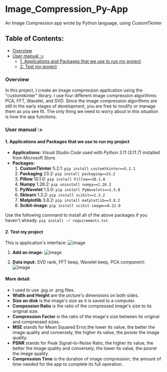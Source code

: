 # Image_Compression_Py-App
An Image Compression app wrote by Python language, using CustomTkinter

## Table of Contents:
- [Overview](#overview)
- [User manual :>](#user_manual)
  * [1. Applications and Packages that we use to run my project](#applications_and_packages)
  * [2. Test my project](#test_my_prj)

### Overview
In this project, I create an image compression application using the "customtkinter" library. I use four different image compression algorithms: PCA, FFT, Wavelet, and SVD.
Since the image compression algorithms are still in the early stages of development, you are free to modify or manage them as you see fit. The only thing we need to worry about in this situation is how the app functions.

### User manual :>
#### 1. Applications and Packages that we use to run my project
  - **Applications:** _Visual Studio Code_ used with _Python 3.11 (3.11.7)_ installed from Microsoft Store.
  - **Packages:**
      1. **CustomTkinter** 5.2.1: ```pip install customtkinter==5.2.1```
      2. **Packaging** 23.2: ```pip install packaging==23.2```
      3. **Pillow** 10.1.0: ```pip install Pillow==10.1.0```
      4. **Numpy** 1.26.2: ```pip uninstall numpy==1.26.2```
      5. **PyWavelet** 1.5.0: ```pip install PyWavelets==1.5.0```
      6. **Sklearn** 1.3.2: ```pip install scikit==1.3.2```
      7. **Matplotlib** 3.8.2: ```pip install matplotlib==3.8.2```
      8. **Scikit-image**: ```pip install scikit-image==0.22.0```
  
  Use the following command to install all of the above packages if you haven't already. ```pip install -r requirements.txt```
  #### 2. Test my project
This is application's interface:
![image](https://github.com/loihoang1411/Image_Compression_Py-App/assets/126635820/74b21b86-1abe-418e-a1ac-7bffeafa20c1)

1. **Add an image:**
![image](https://github.com/loihoang1411/Image_Compression_Py-App/assets/126635820/555cf863-f8c6-45b9-8d21-7d9246ad8517)

2. **Data input:** SVD rank, FFT keep, Wavelet keep, PCA component:
![image](https://github.com/loihoang1411/Image_Compression_Py-App/assets/126635820/be37f455-83b4-4895-bdef-95a16ca9b329)

  #### More detail:
  - I used to use .jpg or .png files.
  - **Width and Height** are the picture's dimensions on both sides.
  - **Size on disk** is the image's size as it is saved to a computer.
  - **Compession Ratio** is the ratio of the compressed image's size to its original size.
  - **Compression Factor** is the ratio of the image's size between its original and compressed sizes.
  - **MSE** stands for Mean Squared Error,the lower its value, the better the image quality and conversely, the higher its value, the poorer the image quality.
  - **PSNR** stands for Peak Signal-to-Noise Ratio, the higher its value, the better the image quality and conversely, the lower its value, the poorer the image quality.
  - **Compression Time** is the duration of image compression, the amount of time needed for the app to complete its full operation.
